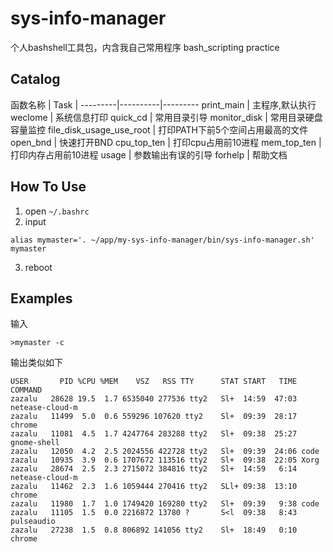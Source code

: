# sys-info-manager
个人bashshell工具包，内含我自己常用程序
bash_scripting practice

## Catalog

函数名称 | Task | 
---------|----------|---------
 print_main | 主程序,默认执行
 weclome | 系统信息打印
 quick_cd | 常用目录引导
 monitor_disk | 常用目录硬盘容量监控
 file_disk_usage_use_root | 打印PATH下前5个空间占用最高的文件
 open_bnd | 快速打开BND
 cpu_top_ten | 打印cpu占用前10进程
 mem_top_ten | 打印内存占用前10进程
 usage | 参数输出有误的引导
 forhelp | 帮助文档

 ## How To Use

 1. open `~/.bashrc`
 2. input
 ```
alias mymaster='. ~/app/my-sys-info-manager/bin/sys-info-manager.sh'
mymaster
 ```
 3. reboot

 ## Examples

输入
 ```
 >mymaster -c
 ```
输出类似如下
 ```
 USER       PID %CPU %MEM    VSZ   RSS TTY      STAT START   TIME COMMAND
zazalu   28628 19.5  1.7 6535040 277536 tty2   Sl+  14:59  47:03 netease-cloud-m
zazalu   11499  5.0  0.6 559296 107620 tty2    Sl+  09:39  28:17 chrome
zazalu   11081  4.5  1.7 4247764 283288 tty2   Sl+  09:38  25:27 gnome-shell
zazalu   12050  4.2  2.5 2024556 422728 tty2   Sl+  09:39  24:06 code
zazalu   10935  3.9  0.6 1707672 113516 tty2   Sl+  09:38  22:05 Xorg
zazalu   28674  2.5  2.3 2715072 384816 tty2   Sl+  14:59   6:14 netease-cloud-m
zazalu   11462  2.3  1.6 1059444 270416 tty2   SLl+ 09:38  13:10 chrome
zazalu   11980  1.7  1.0 1749420 169280 tty2   Sl+  09:39   9:38 code
zazalu   11105  1.5  0.0 2216872 13780 ?       S<l  09:38   8:43 pulseaudio
zazalu   27238  1.5  0.8 806892 141056 tty2    Sl+  18:49   0:10 chrome
 ```
    


 

